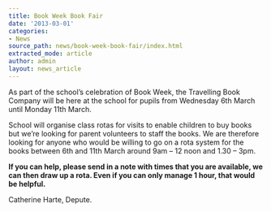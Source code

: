 ```yaml
---
title: Book Week Book Fair
date: '2013-03-01'
categories:
- News
source_path: news/book-week-book-fair/index.html
extracted_mode: article
author: admin
layout: news_article
---
```

As part of the school’s celebration of Book Week, the Travelling Book Company will be here at the school for pupils from Wednesday 6th March until Monday 11th March.

School will organise class rotas for visits to enable children to buy books but we’re looking for parent volunteers to staff the books. We are therefore looking for anyone who would be willing to go on a rota system for the books between 6th and 11th March around 9am – 12 noon and 1.30 – 3pm.

**If you can help, please send in a note with times that you are available, we can then draw up a rota. Even if you can only manage 1 hour, that would be helpful.**

Catherine Harte, Depute.
